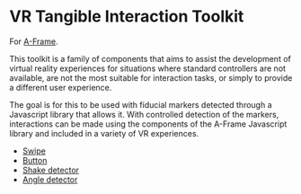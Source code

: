 # VR Tangible Interaction Toolkit
For [A-Frame](https://aframe.io).

This toolkit is a family of components that aims to assist the development of virtual reality experiences for situations where standard controllers are not available, are not the most suitable for interaction tasks, or simply to provide a different user experience.

The goal is for this to be used with fiducial markers detected through a Javascript library that allows it. With controlled detection of the markers, interactions can be made using the components of the A-Frame Javascript library and included in a variety of VR experiences.


- [Swipe](Swipe)
- [Button](Button)
- [Shake detector](Shake%20detector)
- [Angle detector](Angle%20detector)


